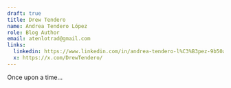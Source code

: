 ```yaml
---
draft: true
title: Drew Tendero
name: Andrea Tendero López
role: Blog Author
email: atenlotrad@gmail.com
links:
  linkedin: https://www.linkedin.com/in/andrea-tendero-l%C3%B3pez-9b50a611b/
  x: https://x.com/DrewTendero/
---
```


Once upon a time...
